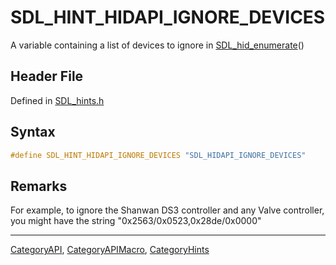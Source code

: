 # SDL_HINT_HIDAPI_IGNORE_DEVICES

A variable containing a list of devices to ignore in [SDL_hid_enumerate](SDL_hid_enumerate)()

## Header File

Defined in [SDL_hints.h](https://github.com/libsdl-org/SDL/blob/SDL2/include/SDL_hints.h)

## Syntax

```c
#define SDL_HINT_HIDAPI_IGNORE_DEVICES "SDL_HIDAPI_IGNORE_DEVICES"
```

## Remarks

For example, to ignore the Shanwan DS3 controller and any Valve controller,
you might have the string "0x2563/0x0523,0x28de/0x0000"

----
[CategoryAPI](CategoryAPI), [CategoryAPIMacro](CategoryAPIMacro), [CategoryHints](CategoryHints)

